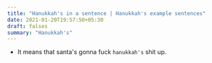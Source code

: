 ```yaml
---
title: "Hanukkah's in a sentence | Hanukkah's example sentences"
date: 2021-01-20T19:57:50+05:30
draft: falses
summary: "Hanukkah's"
---
```

- It means that santa's gonna fuck `hanukkah's` shit up.
                 
